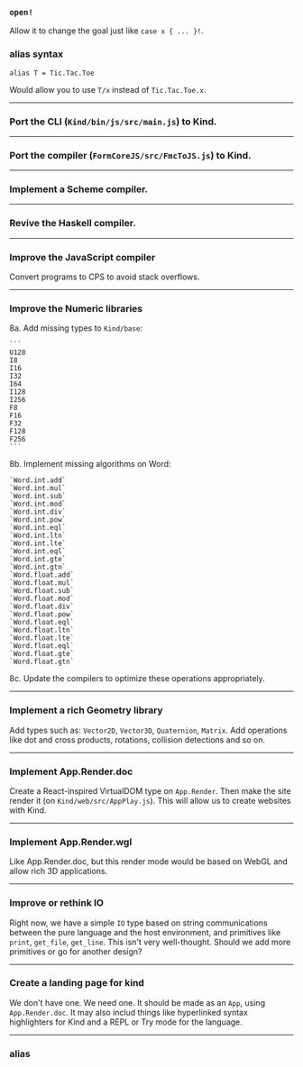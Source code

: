 ### `open!`

Allow it to change the goal just like `case x { ... }!`.

### alias syntax

```
alias T = Tic.Tac.Toe
```

Would allow you to use `T/x` instead of `Tic.Tac.Toe.x`.

---

### Port the CLI (`Kind/bin/js/src/main.js`) to Kind.

---

### Port the compiler (`FormCoreJS/src/FmcToJS.js`) to Kind.

---

### Implement a Scheme compiler.

---

### Revive the Haskell compiler.

---

### Improve the JavaScript compiler

Convert programs to CPS to avoid stack overflows.

---

### Improve the Numeric libraries

8a. Add missing types to `Kind/base`:
  
    ```
    U128
    I8
    I16
    I32
    I64
    I128
    I256
    F8
    F16
    F32
    F128
    F256
    ```

8b. Implement missing algorithms on Word:

    `Word.int.add`
    `Word.int.mul`
    `Word.int.sub`
    `Word.int.mod`
    `Word.int.div`
    `Word.int.pow`
    `Word.int.eql`
    `Word.int.ltn`
    `Word.int.lte`
    `Word.int.eql`
    `Word.int.gte`
    `Word.int.gtn`
    `Word.float.add`
    `Word.float.mul`
    `Word.float.sub`
    `Word.float.mod`
    `Word.float.div`
    `Word.float.pow`
    `Word.float.eql`
    `Word.float.ltn`
    `Word.float.lte`
    `Word.float.eql`
    `Word.float.gte`
    `Word.float.gtn`

8c. Update the compilers to optimize these operations appropriately. 

---

### Implement a rich Geometry library

Add types such as: `Vector2D`, `Vector3D`, `Quaternion`, `Matrix`. Add
operations like dot and cross products, rotations, collision detections and so
on.

---

### Implement App.Render.doc

Create a React-inspired VirtualDOM type on `App.Render`. Then make the site
render it (on `Kind/web/src/AppPlay.js`). This will allow us to create websites
with Kind.

---

### Implement App.Render.wgl

Like App.Render.doc, but this render mode would be based on WebGL and allow rich
3D applications. 

---

### Improve or rethink IO

Right now, we have a simple `IO` type based on string communications between the
pure language and the host environment, and primitives like `print`, `get_file`,
`get_line`. This isn't very well-thought. Should we add more primitives or go
for another design?

---

### Create a landing page for kind

We don't have one. We need one. It should be made as an `App`, using
`App.Render.doc`. It may also includ things like hyperlinked syntax highlighters
for Kind and a REPL or Try mode for the language.

---

### alias



